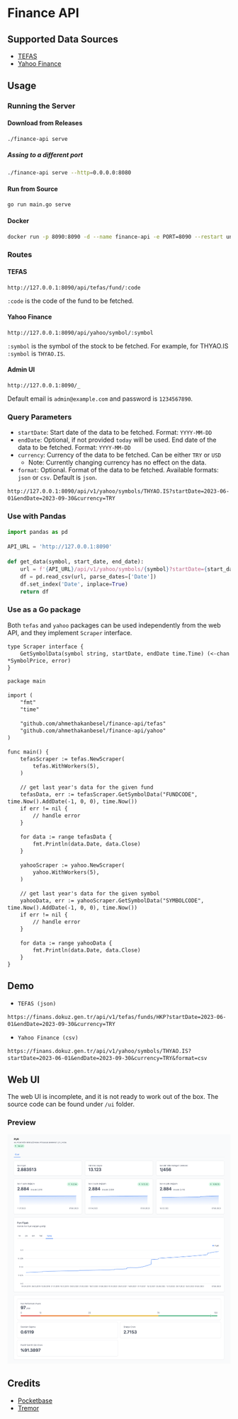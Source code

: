 # Finance API

## Supported Data Sources

- [TEFAS](https://tefas.gov.tr/)
- [Yahoo Finance](https://finance.yahoo.com/)

## Usage

### Running the Server

#### Download from Releases

```bash
./finance-api serve
```

##### Assing to a different port

```bash
./finance-api serve --http=0.0.0.0:8080
```

#### Run from Source

```bash
go run main.go serve
```

#### Docker

```bash
docker run -p 8090:8090 -d --name finance-api -e PORT=8090 --restart unless-stopped finance-api
```

### Routes

#### TEFAS

```
http://127.0.0.1:8090/api/tefas/fund/:code
```

`:code` is the code of the fund to be fetched.

#### Yahoo Finance

```
http://127.0.0.1:8090/api/yahoo/symbol/:symbol
```

`:symbol` is the symbol of the stock to be fetched. For example, for THYAO.IS
`:symbol` is `THYAO.IS`.

#### Admin UI

```
http://127.0.0.1:8090/_
```

Default email is `admin@example.com` and password is `1234567890`.

### Query Parameters

- `startDate`: Start date of the data to be fetched. Format: `YYYY-MM-DD`
- `endDate`: Optional, if not provided `today` will be used. End date of the
  data to be fetched. Format: `YYYY-MM-DD`
- `currency`: Currency of the data to be fetched. Can be either `TRY` or `USD`
  - Note: Currently changing currency has no effect on the data.
- `format`: Optional. Format of the data to be fetched. Available formats:
  `json` or `csv`. Default is `json`.

```
http://127.0.0.1:8090/api/v1/yahoo/symbols/THYAO.IS?startDate=2023-06-01&endDate=2023-09-30&currency=TRY
```

### Use with Pandas

```python
import pandas as pd

API_URL = 'http://127.0.0.1:8090'

def get_data(symbol, start_date, end_date):
    url = f'{API_URL}/api/v1/yahoo/symbols/{symbol}?startDate={start_date}&endDate={end_date}&format=csv'
    df = pd.read_csv(url, parse_dates=['Date'])
    df.set_index('Date', inplace=True)
    return df
```

### Use as a Go package

Both `tefas` and `yahoo` packages can be used independently from the web API,
and they implement `Scraper` interface.

```golang
type Scraper interface {
	GetSymbolData(symbol string, startDate, endDate time.Time) (<-chan *SymbolPrice, error)
}
```

```golang
package main

import (
	"fmt"
	"time"

	"github.com/ahmethakanbesel/finance-api/tefas"
	"github.com/ahmethakanbesel/finance-api/yahoo"
)

func main() {
	tefasScraper := tefas.NewScraper(
		tefas.WithWorkers(5),
	)

	// get last year's data for the given fund
	tefasData, err := tefasScraper.GetSymbolData("FUNDCODE", time.Now().AddDate(-1, 0, 0), time.Now())
	if err != nil {
		// handle error
	}

	for data := range tefasData {
		fmt.Println(data.Date, data.Close)
	}

	yahooScraper := yahoo.NewScraper(
		yahoo.WithWorkers(5),
	)

	// get last year's data for the given symbol
	yahooData, err := yahooScraper.GetSymbolData("SYMBOLCODE", time.Now().AddDate(-1, 0, 0), time.Now())
	if err != nil {
		// handle error
	}

	for data := range yahooData {
		fmt.Println(data.Date, data.Close)
	}
}
```

## Demo

- `TEFAS (json)`

```
https://finans.dokuz.gen.tr/api/v1/tefas/funds/HKP?startDate=2023-06-01&endDate=2023-09-30&currency=TRY
```

- `Yahoo Finance (csv)`

```
https://finans.dokuz.gen.tr/api/v1/yahoo/symbols/THYAO.IS?startDate=2023-06-01&endDate=2023-09-30&currency=TRY&format=csv
```

## Web UI

The web UI is incomplete, and it is not ready to work out of the box. The source
code can be found under `/ui` folder.

### Preview

![web ui preview](/docs/web-ui-preview.png "web ui preview")

## Credits

- [Pocketbase](https://github.com/pocketbase/pocketbase)
- [Tremor](https://www.tremor.so/)
